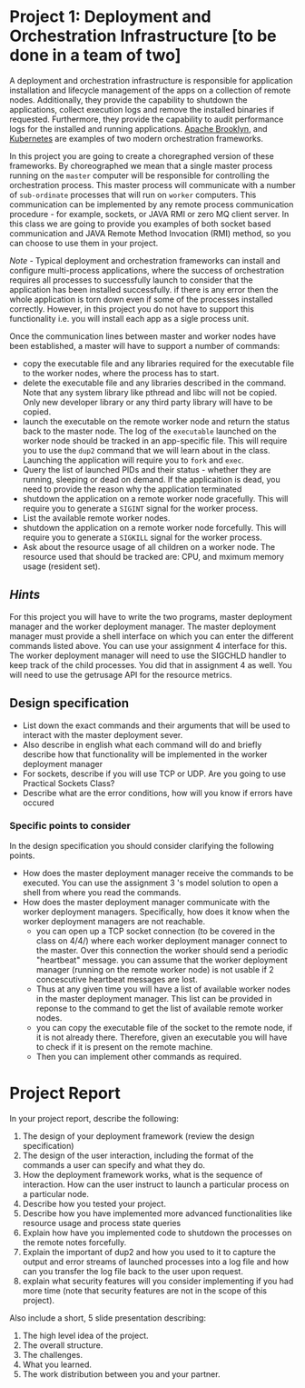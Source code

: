 # Project 1: Deployment and Orchestration Infrastructure [to be done in a team of two]

A deployment and orchestration infrastructure is responsible for application installation and lifecycle management of the apps on a collection of remote nodes. Additionally, they provide the capability to shutdown the applications, collect execution logs and remove the installed binaries if requested. Furthermore, they provide the capability to audit performance logs for the installed and running applications. [Apache Brooklyn](https://brooklyn.apache.org/), and [Kubernetes](https://kubernetes.io/) are examples of two modern orchestration frameworks.

In this project you are going to create a choregraphed version of these frameworks. By choreographed we mean that a single master process running on the `master` computer will be responsible for controlling the orchestration process. This master process will communicate with a number of `sub-ordinate` processes that will run on `worker` computers. This communication can be implemented by any remote process communication procedure - for example, sockets, or JAVA RMI or zero MQ client server. In this class we are going to provide you examples of both socket based communication and JAVA Remote Method Invocation (RMI) method, so you can choose to use them in your project.

*Note* - Typical deployment and orchestration frameworks can install and configure multi-process applications, where the success of orchestration requires all  processes to successfully launch to consider that the application has been installed successfully. if there is any error then the whole application is torn down even if some of the  processes installed correctly. However, in this project you do not have to support this functionality i.e. you will install each app as a sigle process unit.

Once the communication lines between master and worker nodes have been established, a master will have to support a number of commands:

- copy the executable file and any  libraries required for the executable file to the worker nodes, where the process has to start.
- delete the executable file and any libraries described in the command. Note that any system library like pthread and libc will not be copied. Only new developer library or any third party library will have to be copied.
- launch the executable on the remote worker node and return the status back to the master node. The log of the `executable` launched on the worker node should be tracked in an app-specific file. This will require you to use the `dup2` command that we will learn about in the class. Launching the application will require you to `fork` and `exec`. 
- Query the list of launched PIDs and their status - whether they are running, sleeping or dead on demand. If the applicaition is dead, you need to provide the reason why the application terminated
- shutdown the application on a remote worker node gracefully. This will require you to generate a `SIGINT` signal for the worker process.
- List the available remote worker nodes.
- shutdown the application on a remote worker node forcefully. This will require you to generate a `SIGKILL` signal for the worker process.
- Ask about the resource usage of all children on a worker node. The resource used that should be tracked are: CPU, and mximum memory usage (resident set). 

## *Hints* 

For this project you will have to write the two programs, master deployment manager and the worker deployment manager. The master deployment manager must provide a shell interface on which you can enter the different commands listed above. You can use your assignment 4  interface for this. The worker deployment manager will need to use the SIGCHLD handler to keep track of the child processes. You did that in assignment 4 as well.  You will need to use the getrusage API for the resource metrics.

## Design specification

- List down the exact commands and their arguments that will be used to interact with the master deployment sever.
- Also describe in english what each command will do and briefly describe how that functionality will be implemented in the worker deployment manager
- For sockets, describe if you will use TCP or UDP. Are you going to use Practical Sockets Class?
- Describe what are the error conditions, how will you know if errors have occured

### Specific points to consider

In the design specification you should consider clarifying the following points.
   - How does the master deployment manager receive the commands to be executed. You can use the assignment 3 's model solution to open a shell from where you read the commands.
   - How does the master deployment manager communicate with the worker deployment managers. Specifically, how does it know when the worker deployment managers are not reachable. 
     - you can open up a TCP socket connection (to be covered in the class on 4/4/) where each worker deployment manager connect to the master. Over this connection the worker should send a periodic "heartbeat" message. you can assume that the worker deployment manager (running on the remote worker node) is not usable if 2 concescutive heartbeat messages are lost. 
     - Thus at any given time you will have a list of available worker nodes in the master deployment manager. This list can be provided in reponse to the command to get the list of available remote worker nodes.
     - you can copy the executable file of the socket to the remote node, if it is not already there. Therefore, given an executable you will have to check if it is present on the remote machine.
     - Then you can implement other commands as required.




# Project Report

In your project report, describe the following:

1. The design of your deployment framework (review the design specification)
2. The design of the user interaction, including the format of the commands a user can specify and what they do.
3. How the deployment framework works, what is the sequence of interaction. How can the user instruct to launch a particular process on a particular node.
4. Describe how you tested your project.
5. Describe how you have implemented more advanced functionalities like resource usage and process state queries
6. Explain how have you implemented code to shutdown the processes on the remote notes forcefully.
7. Explain the important of dup2 and how you used to it to capture the output and error streams of launched processes into a log file and how can you transfer the log file back to the user upon request.
8. explain what security features will you consider implementing if you had more time (note that security features are not in the scope of this project).

Also include a short, 5 slide presentation describing:

1. The high level idea of the project.
2. The overall structure.
3. The challenges.
4. What you learned.
5. The work distribution between you and your partner.
